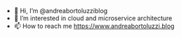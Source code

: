- 👋 Hi, I’m @andreabortoluzziblog
- 👀 I’m interested in cloud and microservice architecture
- 📫 How to reach me https://www.andreabortoluzzi.blog

<!---
andreabortoluzziblog/andreabortoluzziblog is a ✨ special ✨ repository because its `README.md` (this file) appears on your GitHub profile.
You can click the Preview link to take a look at your changes.
--->
